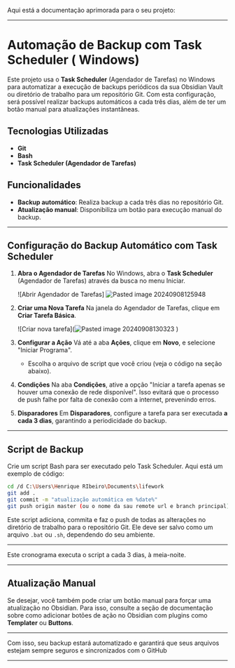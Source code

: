 Aqui está a documentação aprimorada para o seu projeto:

---

# Automação de Backup com Task Scheduler ( Windows)

Este projeto usa o **Task Scheduler** (Agendador de Tarefas) no Windows para automatizar a execução de backups periódicos da sua Obsidian Vault ou diretório de trabalho para um repositório Git. Com esta configuração, será possível realizar backups automáticos a cada três dias, além de ter um botão manual para atualizações instantâneas.

## Tecnologias Utilizadas
- **Git**
- **Bash**
- **Task Scheduler (Agendador de Tarefas)**

## Funcionalidades
- **Backup automático**: Realiza backup a cada três dias no repositório Git.
- **Atualização manual**: Disponibiliza um botão para execução manual do backup.

---

## Configuração do Backup Automático com Task Scheduler

1. **Abra o Agendador de Tarefas**
   No Windows, abra o **Task Scheduler** (Agendador de Tarefas) através da busca no menu Iniciar.

   ![Abrir Agendador de Tarefas]
   ![Pasted image 20240908125948](https://github.com/user-attachments/assets/f7a2d625-1625-463f-a9d2-76202b92abcd)


3. **Criar uma Nova Tarefa**
   Na janela do Agendador de Tarefas, clique em **Criar Tarefa Básica**.

   ![Criar nova tarefa](![Pasted image 20240908130323](https://github.com/user-attachments/assets/bdc191a4-ae19-4147-ae05-1f53828ba77d)
)

4. **Configurar a Ação**
   Vá até a aba **Ações**, clique em **Novo**, e selecione "Iniciar Programa". 
   - Escolha o arquivo de script que você criou (veja o código na seção abaixo).

5. **Condições**
   Na aba **Condições**, ative a opção "Iniciar a tarefa apenas se houver uma conexão de rede disponível". Isso evitará que o processo de push falhe por falta de conexão com a internet, prevenindo erros.

6. **Disparadores**
   Em **Disparadores**, configure a tarefa para ser executada **a cada 3 dias**, garantindo a periodicidade do backup.

---

## Script de Backup

Crie um script Bash para ser executado pelo Task Scheduler. Aqui está um exemplo de código:

```bash
cd /d C:\Users\Henrique RIbeiro\Documents\lifework
git add .
git commit -m "atualização automática em %date%"
git push origin master (ou o nome da sau remote url e branch principal)
```

Este script adiciona, commita e faz o push de todas as alterações no diretório de trabalho para o repositório Git. Ele deve ser salvo como um arquivo `.bat` ou `.sh`, dependendo do seu ambiente.

---



Este cronograma executa o script a cada 3 dias, à meia-noite.

---

## Atualização Manual

Se desejar, você também pode criar um botão manual para forçar uma atualização no Obsidian. Para isso, consulte a seção de documentação sobre como adicionar botões de ação no Obsidian com plugins como **Templater** ou **Buttons**.

---

Com isso, seu backup estará automatizado e garantirá que seus arquivos estejam sempre seguros e sincronizados com o GitHub

---
